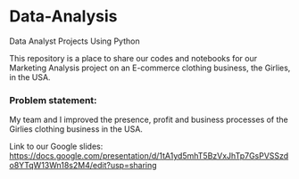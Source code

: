# Data-Analysis
Data Analyst Projects Using Python

This repository is a place to share our codes and notebooks for our Marketing Analysis project on an E-commerce clothing business, the Girlies, in the USA.

### Problem statement:
My team and I improved the presence, profit and business processes of the Girlies clothing business in the USA.

Link to our Google slides: 
https://docs.google.com/presentation/d/1tA1yd5mhT5BzVxJhTp7GsPVSSzdo8YTqW13Wn18s2M4/edit?usp=sharing
